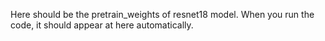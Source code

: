 Here should be the pretrain_weights of resnet18 model. When you run the code, it should appear at here automatically.
